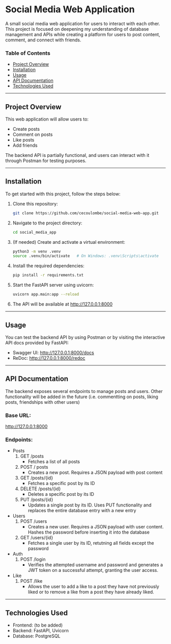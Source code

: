 # Social Media Web Application

A small social media web application for users to interact with each other. This project is focused on deepening my understanding of database management and APIs while creating a platform for users to post content, comment, and connect with friends.

### **Table of Contents**
- [Project Overview](#project-overview)
- [Installation](#installation)
- [Usage](#usage)
- [API Documentation](#api-documentation)
- [Technologies Used](#technologies-used)

---

## **Project Overview**
This web application will allow users to:
- Create posts
- Comment on posts
- Like posts
- Add friends

The backend API is partially functional, and users can interact with it through Postman for testing purposes.

---

## **Installation**
To get started with this project, follow the steps below:

1. Clone this repository:
   ```bash
   git clone https://github.com/cecoulombe/social-media-web-app.git
2. Navigate to the project directory:
   ```bash
   cd social_media_app
3. (If needed) Create and activate a virtual environment:
   ```bash
   python3 -m venv .venv
   source .venv/bin/activate   # On Windows: .venv\Scripts\activate
4. Install the required dependencies:
   ```bash
   pip install -r requirements.txt
5. Start the FastAPI server using uvicorn:
   ```bash
   uvicorn app.main:app --reload
6. The API will be available at
   http://127.0.0.1:8000

---

## **Usage**
You can test the backend API by using Postman or by visiting the interactive API docs provided by FastAPI:
* Swagger UI: http://127.0.0.1:8000/docs
* ReDoc: http://127.0.0.1:8000/redoc

---

## **API Documentation**
The backend exposes several endpoints to manage posts and users. Other functionality will be added in the future (i.e. commentting on posts, liking posts, friendships with other users)

### Base URL:
http://127.0.0.1:8000

### Endpoints:
- Posts
   1. GET /posts
      * Fetches a list of all posts
   2. POST / posts
      * Creates a new post. Requires a JSON payload with post content
   3. GET /posts/{id}
      * Fetches a specific post by its ID
   4. DELETE /posts/{id}
      * Deletes a specific post by its ID
   5. PUT /posts/{id}
      * Updates a single post by its ID. Uses PUT functionality and replaces the entire database entry with a new entry
- Users
  1. POST /users
      * Creates a new user. Requires a JSON payload with user content. Hashes the password before inserting it into the database 
  3. GET /users/{id}
      * Fetches a single user by its ID, retutning all fields except the password
- Auth
  1. POST /login
      * Verifies the attempted username and password and generates a JWT token on a successful attempt, granting the user access.
- Like
  1. POST /like
      * Allows the user to add a like to a post they have not previously liked or to remove a like from a post they have already liked.
    
---

## **Technologies Used**
- Frontend: (to be added)
- Backend: FastAPI, Uvicorn
- Database: PostgreSQL
 

